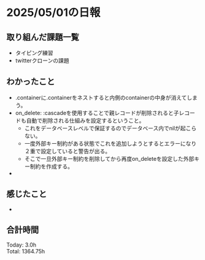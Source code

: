 # 2025/05/01の日報
## 取り組んだ課題一覧
* タイピング練習
* twitterクローンの課題
## わかったこと 
* .containerに.containerをネストすると内側のcontainerの中身が消えてしまう。
* on_delete: :cascadeを使用することで親レコードが削除されると子レコードも自動で削除される仕組みを設定するということ。
  *  これをデータベースレベルで保証するのでデータベース内でnilが起こらない。 
  * 一度外部キー制約がある状態でこれを追加しようとするとエラーになり２重で設定していると警告が出る。
  * そこで一旦外部キー制約を削除してから再度on_deleteを設定した外部キー制約を作成する。
* 
## 感じたこと
* 
##  合計時間 
Today: 3.0h<br>
Total: 1364.75h
